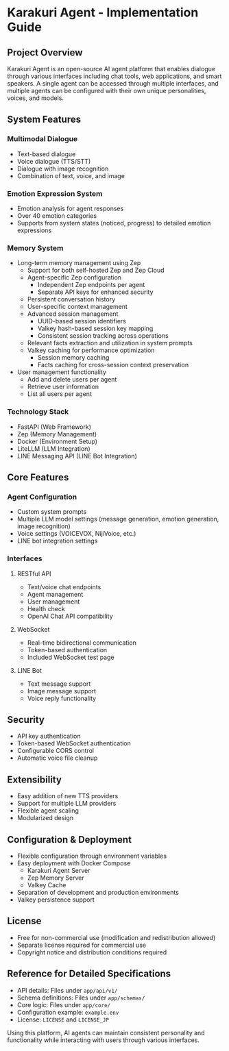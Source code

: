 # Karakuri Agent - Implementation Guide

## Project Overview
Karakuri Agent is an open-source AI agent platform that enables dialogue through various interfaces including chat tools, web applications, and smart speakers. A single agent can be accessed through multiple interfaces, and multiple agents can be configured with their own unique personalities, voices, and models.

## System Features

### Multimodal Dialogue
- Text-based dialogue
- Voice dialogue (TTS/STT)
- Dialogue with image recognition
- Combination of text, voice, and image

### Emotion Expression System
- Emotion analysis for agent responses
- Over 40 emotion categories
- Supports from system states (noticed, progress) to detailed emotion expressions

### Memory System
- Long-term memory management using Zep
  - Support for both self-hosted Zep and Zep Cloud
  - Agent-specific Zep configuration
    - Independent Zep endpoints per agent
    - Separate API keys for enhanced security
  - Persistent conversation history
  - User-specific context management
  - Advanced session management
    - UUID-based session identifiers
    - Valkey hash-based session key mapping
    - Consistent session tracking across operations
  - Relevant facts extraction and utilization in system prompts
  - Valkey caching for performance optimization
    - Session memory caching
    - Facts caching for cross-session context preservation
- User management functionality
  - Add and delete users per agent
  - Retrieve user information
  - List all users per agent

### Technology Stack
- FastAPI (Web Framework)
- Zep (Memory Management)
- Docker (Environment Setup)
- LiteLLM (LLM Integration)
- LINE Messaging API (LINE Bot Integration)

## Core Features

### Agent Configuration
- Custom system prompts
- Multiple LLM model settings (message generation, emotion generation, image recognition)
- Voice settings (VOICEVOX, NijiVoice, etc.)
- LINE bot integration settings

### Interfaces
1. RESTful API
   - Text/voice chat endpoints
   - Agent management
   - User management
   - Health check
   - OpenAI Chat API compatibility

2. WebSocket
   - Real-time bidirectional communication
   - Token-based authentication
   - Included WebSocket test page

3. LINE Bot
   - Text message support
   - Image message support
   - Voice reply functionality

## Security
- API key authentication
- Token-based WebSocket authentication
- Configurable CORS control
- Automatic voice file cleanup

## Extensibility
- Easy addition of new TTS providers
- Support for multiple LLM providers
- Flexible agent scaling
- Modularized design

## Configuration & Deployment
- Flexible configuration through environment variables
- Easy deployment with Docker Compose
  - Karakuri Agent Server
  - Zep Memory Server
  - Valkey Cache
- Separation of development and production environments
- Valkey persistence support

## License
- Free for non-commercial use (modification and redistribution allowed)
- Separate license required for commercial use
- Copyright notice and distribution conditions required

## Reference for Detailed Specifications
- API details: Files under `app/api/v1/`
- Schema definitions: Files under `app/schemas/`
- Core logic: Files under `app/core/`
- Configuration example: `example.env`
- License: `LICENSE` and `LICENSE_JP`

Using this platform, AI agents can maintain consistent personality and functionality while interacting with users through various interfaces.

